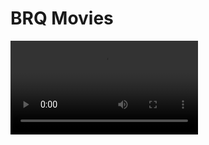 # BRQ Movies

<video controls>
    <source src="./docs/demo-brq-movies.webm" type="video/webm">
    Your browser does not support the video tag.
</video>

<!-- ```shell
keytool -genkey -v -keystore <keystore_name_file>.keystore -alias <alias_keystore_key> -keyalg RSA -keysize 2048 -validity 10000
mv <keystore_name_file>.keystore android/app

react-native bundle --platform android --dev false --entry-file index.js --bundle-output android/app/src/main/assets/index.android.bundle --assets-dest android/app/src/main/res/

cd android
./gradlew assembleRelease
``` -->
